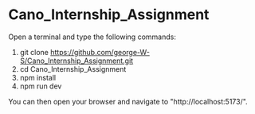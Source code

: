 # Cano_Internship_Assignment

Open a terminal and type the following commands:

1. git clone https://github.com/george-W-S/Cano_Internship_Assignment.git
2. cd Cano_Internship_Assignment
3. npm install
4. npm run dev

You can then open your browser and navigate to "http://localhost:5173/".